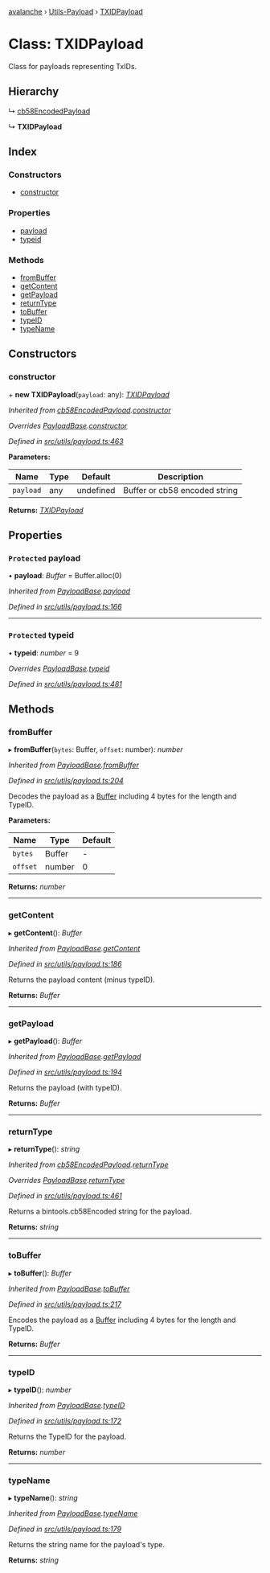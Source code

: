 [avalanche](../README.md) › [Utils-Payload](../modules/utils_payload.md) › [TXIDPayload](utils_payload.txidpayload.md)

# Class: TXIDPayload

Class for payloads representing TxIDs.

## Hierarchy

  ↳ [cb58EncodedPayload](utils_payload.cb58encodedpayload.md)

  ↳ **TXIDPayload**

## Index

### Constructors

* [constructor](utils_payload.txidpayload.md#constructor)

### Properties

* [payload](utils_payload.txidpayload.md#protected-payload)
* [typeid](utils_payload.txidpayload.md#protected-typeid)

### Methods

* [fromBuffer](utils_payload.txidpayload.md#frombuffer)
* [getContent](utils_payload.txidpayload.md#getcontent)
* [getPayload](utils_payload.txidpayload.md#getpayload)
* [returnType](utils_payload.txidpayload.md#returntype)
* [toBuffer](utils_payload.txidpayload.md#tobuffer)
* [typeID](utils_payload.txidpayload.md#typeid)
* [typeName](utils_payload.txidpayload.md#typename)

## Constructors

###  constructor

\+ **new TXIDPayload**(`payload`: any): *[TXIDPayload](utils_payload.txidpayload.md)*

*Inherited from [cb58EncodedPayload](utils_payload.cb58encodedpayload.md).[constructor](utils_payload.cb58encodedpayload.md#constructor)*

*Overrides [PayloadBase](utils_payload.payloadbase.md).[constructor](utils_payload.payloadbase.md#constructor)*

*Defined in [src/utils/payload.ts:463](https://github.com/ava-labs/avalanchejs/blob/9282770/src/utils/payload.ts#L463)*

**Parameters:**

Name | Type | Default | Description |
------ | ------ | ------ | ------ |
`payload` | any | undefined | Buffer or cb58 encoded string  |

**Returns:** *[TXIDPayload](utils_payload.txidpayload.md)*

## Properties

### `Protected` payload

• **payload**: *Buffer* = Buffer.alloc(0)

*Inherited from [PayloadBase](utils_payload.payloadbase.md).[payload](utils_payload.payloadbase.md#protected-payload)*

*Defined in [src/utils/payload.ts:166](https://github.com/ava-labs/avalanchejs/blob/9282770/src/utils/payload.ts#L166)*

___

### `Protected` typeid

• **typeid**: *number* = 9

*Overrides [PayloadBase](utils_payload.payloadbase.md).[typeid](utils_payload.payloadbase.md#protected-typeid)*

*Defined in [src/utils/payload.ts:481](https://github.com/ava-labs/avalanchejs/blob/9282770/src/utils/payload.ts#L481)*

## Methods

###  fromBuffer

▸ **fromBuffer**(`bytes`: Buffer, `offset`: number): *number*

*Inherited from [PayloadBase](utils_payload.payloadbase.md).[fromBuffer](utils_payload.payloadbase.md#frombuffer)*

*Defined in [src/utils/payload.ts:204](https://github.com/ava-labs/avalanchejs/blob/9282770/src/utils/payload.ts#L204)*

Decodes the payload as a [Buffer](https://github.com/feross/buffer) including 4 bytes for the length and TypeID.

**Parameters:**

Name | Type | Default |
------ | ------ | ------ |
`bytes` | Buffer | - |
`offset` | number | 0 |

**Returns:** *number*

___

###  getContent

▸ **getContent**(): *Buffer*

*Inherited from [PayloadBase](utils_payload.payloadbase.md).[getContent](utils_payload.payloadbase.md#getcontent)*

*Defined in [src/utils/payload.ts:186](https://github.com/ava-labs/avalanchejs/blob/9282770/src/utils/payload.ts#L186)*

Returns the payload content (minus typeID).

**Returns:** *Buffer*

___

###  getPayload

▸ **getPayload**(): *Buffer*

*Inherited from [PayloadBase](utils_payload.payloadbase.md).[getPayload](utils_payload.payloadbase.md#getpayload)*

*Defined in [src/utils/payload.ts:194](https://github.com/ava-labs/avalanchejs/blob/9282770/src/utils/payload.ts#L194)*

Returns the payload (with typeID).

**Returns:** *Buffer*

___

###  returnType

▸ **returnType**(): *string*

*Inherited from [cb58EncodedPayload](utils_payload.cb58encodedpayload.md).[returnType](utils_payload.cb58encodedpayload.md#returntype)*

*Overrides [PayloadBase](utils_payload.payloadbase.md).[returnType](utils_payload.payloadbase.md#abstract-returntype)*

*Defined in [src/utils/payload.ts:461](https://github.com/ava-labs/avalanchejs/blob/9282770/src/utils/payload.ts#L461)*

Returns a bintools.cb58Encoded string for the payload.

**Returns:** *string*

___

###  toBuffer

▸ **toBuffer**(): *Buffer*

*Inherited from [PayloadBase](utils_payload.payloadbase.md).[toBuffer](utils_payload.payloadbase.md#tobuffer)*

*Defined in [src/utils/payload.ts:217](https://github.com/ava-labs/avalanchejs/blob/9282770/src/utils/payload.ts#L217)*

Encodes the payload as a [Buffer](https://github.com/feross/buffer) including 4 bytes for the length and TypeID.

**Returns:** *Buffer*

___

###  typeID

▸ **typeID**(): *number*

*Inherited from [PayloadBase](utils_payload.payloadbase.md).[typeID](utils_payload.payloadbase.md#typeid)*

*Defined in [src/utils/payload.ts:172](https://github.com/ava-labs/avalanchejs/blob/9282770/src/utils/payload.ts#L172)*

Returns the TypeID for the payload.

**Returns:** *number*

___

###  typeName

▸ **typeName**(): *string*

*Inherited from [PayloadBase](utils_payload.payloadbase.md).[typeName](utils_payload.payloadbase.md#typename)*

*Defined in [src/utils/payload.ts:179](https://github.com/ava-labs/avalanchejs/blob/9282770/src/utils/payload.ts#L179)*

Returns the string name for the payload's type.

**Returns:** *string*
